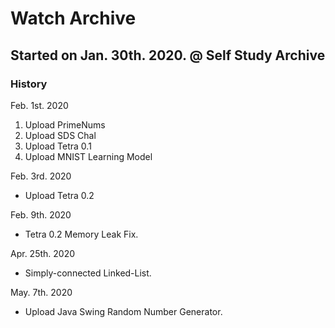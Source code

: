 # Watch Archive
## Started on Jan. 30th. 2020. @ Self Study Archive
### History
Feb. 1st. 2020  
1. Upload PrimeNums  
2. Upload SDS Chal  
3. Upload Tetra 0.1  
4. Upload MNIST Learning Model  

Feb. 3rd. 2020  
 - Upload Tetra 0.2  

Feb. 9th. 2020  
 - Tetra 0.2 Memory Leak Fix.  

Apr. 25th. 2020  
 - Simply-connected Linked-List.  

May. 7th. 2020  
 - Upload Java Swing Random Number Generator.  
